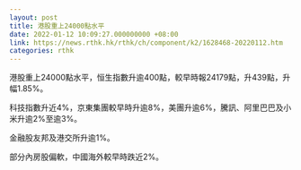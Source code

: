 ```yaml
---
layout: post
title: 港股重上24000點水平
date: 2022-01-12 10:09:27.000000000 +08:00
link: https://news.rthk.hk/rthk/ch/component/k2/1628468-20220112.htm
categories: rthk
---
```


港股重上24000點水平，恒生指數升逾400點，較早時報24179點，升439點，升幅1.85%。

科技指數升近4%，京東集團較早時升逾8%，美團升逾6%，騰訊、阿里巴巴及小米升逾2%至逾3%。

金融股友邦及港交所升逾1%。

部分內房股偏軟，中國海外較早時跌近2%。
